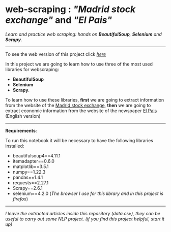 # web-scraping : *"Madrid stock exchange"* and *"El Pais"*

*Learn and practice web scraping: hands on **BeautifulSoup**, **Selenium** and **Scrapy**.*
____
To see the web version of this project click [*here*](https://pevicsanch.github.io/web-scraping/s12_02_web_scraping.html)

In this project we are going to learn how to use three of the most used libraries for webscraping:

+ **BeautifulSoup**
+ **Selenium**
+ **Scrapy**.

To learn how to use these libraries, **first** we are going to extract information from the website of the [Madrid stock exchange](https://www.bolsamadrid.es/ing/aspx/Portada/Portada.aspx), **then** we are going to extract economic information from the website of the newspaper [El Pais](https://english.elpais.com/economy-and-business/) (English version)

___

**Requirements**:

To run this notebook it will be necessary to have the following libraries installed:

+ beautifulsoup4==4.11.1
+ itemadapter==0.6.0
+ matplotlib==3.5.1
+ numpy==1.22.3
+ pandas==1.4.1
+ requests==2.27.1
+ Scrapy==2.6.1
+ selenium==4.2.0  (*The browser I use for this library and in this project is firefox*)


________
*I leave the extracted articles inside this repository (data.csv), they can be useful to carry out some NLP project. (if you find this project helpful, start it up)*
